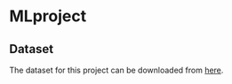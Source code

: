 # MLproject
## Dataset
The dataset for this project can be downloaded from [here](https://drive.google.com/drive/folders/1AABPFfqHri23j-d3GUvUaaIOQUCdTif5).
